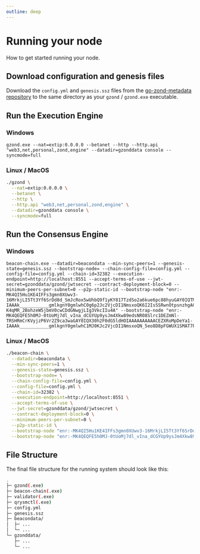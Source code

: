 ```yaml
---
outline: deep
---
```


# Running your node

How to get started running your node.

## Download configuration and genesis files

Download the ``config.yml`` and ``genesis.ssz`` files from the [go-zond-metadata repository](https://github.com/theQRL/go-zond-metadata/tree/main/testnet/betanet) to the same directory as your `gzond` / `gzond.exe` executable.

## Run the Execution Engine

### Windows

```cmd.exe
gzond.exe --nat=extip:0.0.0.0 --betanet --http --http.api "web3,net,personal,zond,engine" --datadir=gzonddata console --syncmode=full
```

### Linux / MacOS

```bash
./gzond \
  --nat=extip:0.0.0.0 \
  --betanet \
  --http \
  --http.api "web3,net,personal,zond,engine" \
  --datadir=gzonddata console \
  --syncmode=full
```

## Run the Consensus Engine

### Windows

```cmd.exe
beacon-chain.exe --datadir=beacondata --min-sync-peers=1 --genesis-state=genesis.ssz --bootstrap-node= --chain-config-file=config.yml --config-file=config.yml --chain-id=32382 --execution-endpoint=http://localhost:8551 --accept-terms-of-use --jwt-secret=gzonddata/gzond/jwtsecret --contract-deployment-block=0 --minimum-peers-per-subnet=0 --p2p-static-id --bootstrap-node "enr:-MK4QI5Hu1KE4IFFs3gmn0XUwv3-16MrkjLI5Tt3Yf6SrDd8d_SmJcRox5wUhbQ9f1yKY817TzdSo2a6kue6pc88hyuGAY0IQTMuh2F0dG5ldHOIAAAAAAAAAACEZXRoMpDeYa1-IAAAk___________gmlkgnY0gmlwhC0g6p2Jc2VjcDI1NmsxoQK6I2IsSSRwnOtpsnzhgACTRfYZqUQ1aTsw-K4qMR_2BohzeW5jbmV0cwCDdGNwgjLIg3VkcIIu4A" --bootstrap-node "enr:-MK4QEQFE5h0MJ-0tUoMj7dl_vIna_dCGYUp9ysJm4Xkw89edsNR08Slrc1DEZmNl-TRSHRmCrKVyjzP6Vr2Z9ca3waGAY0IQX30h2F0dG5ldHOIAAAAAAAAAACEZXRoMpDeYa1-IAAAk___________gmlkgnY0gmlwhC1MJ0KJc2VjcDI1NmsxoQN_5eo8D8pFGWUX1SMAT7kMbY2a9Ryb6Bu2oAW8s28kyYhzeW5jbmV0cwCDdGNwgjLIg3VkcIIu4A"
```

### Linux / MacOS

```bash
./beacon-chain \
  --datadir=beacondata \
  --min-sync-peers=1 \
  --genesis-state=genesis.ssz \
  --bootstrap-node= \
  --chain-config-file=config.yml \
  --config-file=config.yml \
  --chain-id=32382 \
  --execution-endpoint=http://localhost:8551 \
  --accept-terms-of-use \
  --jwt-secret=gzonddata/gzond/jwtsecret \
  --contract-deployment-block=0 \
  --minimum-peers-per-subnet=0 \
  --p2p-static-id \
  --bootstrap-node "enr:-MK4QI5Hu1KE4IFFs3gmn0XUwv3-16MrkjLI5Tt3Yf6SrDd8d_SmJcRox5wUhbQ9f1yKY817TzdSo2a6kue6pc88hyuGAY0IQTMuh2F0dG5ldHOIAAAAAAAAAACEZXRoMpDeYa1-IAAAk___________gmlkgnY0gmlwhC0g6p2Jc2VjcDI1NmsxoQK6I2IsSSRwnOtpsnzhgACTRfYZqUQ1aTsw-K4qMR_2BohzeW5jbmV0cwCDdGNwgjLIg3VkcIIu4A" \
  --bootstrap-node "enr:-MK4QEQFE5h0MJ-0tUoMj7dl_vIna_dCGYUp9ysJm4Xkw89edsNR08Slrc1DEZmNl-TRSHRmCrKVyjzP6Vr2Z9ca3waGAY0IQX30h2F0dG5ldHOIAAAAAAAAAACEZXRoMpDeYa1-IAAAk___________gmlkgnY0gmlwhC1MJ0KJc2VjcDI1NmsxoQN_5eo8D8pFGWUX1SMAT7kMbY2a9Ryb6Bu2oAW8s28kyYhzeW5jbmV0cwCDdGNwgjLIg3VkcIIu4A"
```

## File Structure

The final file structure for the running system should look like this:

```bash
.
├─ gzond(.exe)
├─ beacon-chain(.exe)
├─ validator(.exe)
├─ qrysmctl(.exe)
├─ config.yml
├─ genesis.ssz
├─ beacondata/
│  ├─ ...
│  └─ ...
└─ gzonddata/
   ├─ ...
   └─ ...
```
